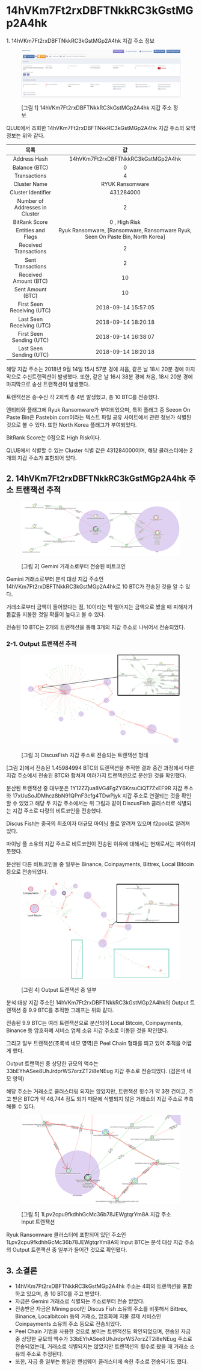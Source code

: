# 14hVKm7Ft2rxDBFTNkkRC3kGstMGp2A4hk

1\. 14hVKm7Ft2rxDBFTNkkRC3kGstMGp2A4hk 지갑 주소 정보

<figure><img src="../.gitbook/assets/image (62).png" alt=""><figcaption><p>[그림 1] 14hVKm7Ft2rxDBFTNkkRC3kGstMGp2A4hk 지갑 주소 정보</p></figcaption></figure>

QLUE에서 조회한 14hVKm7Ft2rxDBFTNkkRC3kGstMGp2A4hk 지갑 주소의 요약 정보는 위와 같다.

|               목록               |                                        값                                        |
| :----------------------------: | :-----------------------------------------------------------------------------: |
|          Address Hash          |                        14hVKm7Ft2rxDBFTNkkRC3kGstMGp2A4hk                       |
|          Balance (BTC)         |                                        0                                        |
|          Transactions          |                                        4                                        |
|          Cluster Name          |                                 RYUK Ransomware                                 |
|       Cluster Identifier       |                                    431284000                                    |
| Number of Addresses in Cluster |                                        2                                        |
|          BitRank Score         |                                  0 , High Risk                                  |
|       Entities and Flags       | Ryuk Ransomware, \[Ransomware, Ransomware Ryuk, Seen On Paste Bin, North Korea] |
|      Received Transactions     |                                        2                                        |
|        Sent Transactions       |                                        2                                        |
|      Received Amount (BTC)     |                                        10                                       |
|        Sent Amount (BTC)       |                                        10                                       |
|   First Seen Receiving (UTC)   |                               2018-09-14 15:57:05                               |
|    Last Seen Receiving (UTC)   |                               2018-09-14 18:20:18                               |
|    First Seen Sending (UTC)    |                               2018-09-14 16:38:07                               |
|     Last Seen Sending (UTC)    |                               2018-09-14 18:20:18                               |

해당 지갑 주소는 2018년 9월 14일 15시 57분 경에 처음, 같은 날 18시 20분 경에 마지막으로 수신트랜잭션이 발생했다. 또한, 같은 날 16시 38분 경에 처음, 18시 20분 경에 마지막으로 송신 트랜잭션이 발생했다.

트랜잭션은 송·수신 각 2회씩 총 4번 발생했고, 총 10 BTC를 전송했다.

엔티티와 플래그에 Ryuk Ransomware가 부여되었으며, 특히 플래그 중 Seeon On Paste Bin은 Pastebin.com이라는 텍스트 파일 공유 사이트에서 관련 정보가 식별된 것으로 볼 수 있다. 또한 North Korea 플래그가 부여되었다.

BitRank Score는 0점으로 High Risk이다.

QLUE에서 식별할 수 있는 Cluster 식별 값은 431284000이며, 해당 클러스터에는 2개의 지갑 주소가 포함되어 있다.

## 2. 14hVKm7Ft2rxDBFTNkkRC3kGstMGp2A4hk 주소 트랜잭션 추적

<figure><img src="../.gitbook/assets/image (64).png" alt=""><figcaption><p>[그림 2] Gemini 거래소로부터 전송된 비트코인</p></figcaption></figure>

Gemini 거래소로부터 분석 대상 지갑 주소인 14hVKm7Ft2rxDBFTNkkRC3kGstMGp2A4hk로 10 BTC가 전송된 것을 알 수 있다.

거래소로부터 금액이 들어왔다는 점, 10이라는 딱 떨어지는 금액으로 봤을 때 피해자가 몸값을 지불한 것일 확률이 높다고 볼 수 있다.

전송된 10 BTC는 2개의 트랜잭션을 통해 3개의 지갑 주소로 나뉘어서 전송되었다.

### 2-1. Output 트랜잭션 추적

<figure><img src="../.gitbook/assets/image (11) (1).png" alt=""><figcaption><p>[그림 3] DiscusFish 지갑 주소로 전송되는 트랜잭션 형태</p></figcaption></figure>

\[그림 2]에서 전송된 1.45984994 BTC의 트랜잭션을 추적한 결과 중간 과정에서 다른 지갑 주소에서 전송된 BTC와 합쳐져 여러가지 트랜잭션으로 분산된 것을 확인했다.

분산된 트랜잭션 중 대부분은 1Y12ZZjua8VG4FgZY6KrsuCiQT7ZxEF9R 지갑 주소와 17xUuSoJDMhcz8bN91QPnF3cfg4TDwPjyk 지갑 주소로 연결되는 것을 확인할 수 있었고 해당 두 지갑 주소에서는 위 그림과 같이 DiscusFish 클러스터로 식별되는 지갑 주소로 다량의 비트코인을 전송했다.

Discus Fish는 중국의 최초이자 대규모 마이닝 풀로 알려져 있으며 f2pool로 알려져 있다.

마이닝 풀 소유의 지갑 주소로 비트코인이 전송된 이유에 대해서는 현재로서는 파악하지 못했다.

분산된 다른 비트코인들 중 일부는 Binance, Coinpayments, Bittrex, Local Bitcoin 등으로 전송되었다.

<figure><img src="../.gitbook/assets/image (25).png" alt=""><figcaption><p>[그림 4] Output 트랜잭션 중 일부</p></figcaption></figure>

분석 대상 지갑 주소인 14hVKm7Ft2rxDBFTNkkRC3kGstMGp2A4hk의 Output 트랜잭션 중 9.9 BTC를 추적한 그래프는 위와 같다.

전송된 9.9 BTC는 여러 트랜잭션으로 분산되어 Local Bitcoin, Coinpayments, Binance 등 암호화폐 서비스 업체 소유 지갑 주소로 이동된 것을 확인했다.

그리고 일부 트랜잭션(초록색 네모 영역)은 Peel Chain 형태를 띄고 있어 추적을 어렵게 했다.

Output 트랜잭션 중 상당한 규모의 액수는 33bEYhASee8UhJrdprWS7orzZT2i8eNEug 지갑 주소로 전송되었다. (검은색 네모 영역)

해당 주소는 거래소로 클러스터링 되지는 않았지만, 트랜잭션 횟수가 약 3천 건이고, 주고 받은 BTC가 약 46,744 정도 되기 때문에 식별되지 않은 거래소의 지갑 주소로 추측해볼 수 있다.

<figure><img src="../.gitbook/assets/image (16) (1) (1).png" alt=""><figcaption><p>[그림 5] 1Lpv2cpu9fkdhhGcMc36b78JEWgtqrYm8A 지갑 주소 Input 트랜잭션</p></figcaption></figure>

Ryuk Ransomware 클러스터에 포함되어 있던 주소인 1Lpv2cpu9fkdhhGcMc36b78JEWgtqrYm8A의 Input BTC는 분석 대상 지갑 주소의 Output 트랜잭션 중 일부가 들어간 것으로 확인됐다.

## 3. 소결론

* 14hVKm7Ft2rxDBFTNkkRC3kGstMGp2A4hk 주소는 4회의 트랜잭션을 포함하고 있으며, 총 10 BTC를 주고 받았다.
* 자금은 Gemini 거래소로 식별되는 주소로부터 전송 받았다.
* 전송받은 자금은 Mining pool인 Discus Fish 소유의 주소를 비롯해서 Bittrex, Binance, Localbitcoin 등의 거래소, 암호화폐 지불 결제 서비스인 Coinpayments 소유의 주소 등으로 전송되었다.
* Peel Chain 기법을 사용한 것으로 보이는 트랜잭션도 확인되었으며, 전송된 자금 중 상당한 규모의 액수가 33bEYhASee8UhJrdprWS7orzZT2i8eNEug 주소로 전송되었는데, 거래소로 식별되지는 않았지만 트랜잭션의 횟수로 봤을 때 거래소 소유의 주소로 추정된다.
* 또한, 자금 중 일부는 동일한 랜섬웨어 클러스터에 속한 주소로 전송되기도 했다.

